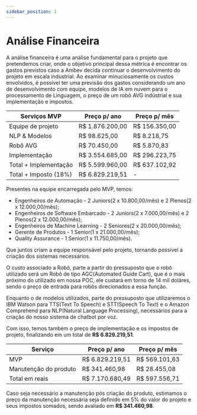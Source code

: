 ```yaml
---
sidebar_position: 1
---
```


# Análise Financeira

A análise financeira é uma análise fundamental para o projeto que pretendemos criar, onde o objetivo principal dessa métrica é encontrar os gastos previstos caso a Ambev decida continuar o desenvolvimento do projeto em escala industrial. Ao examinar minuciosamente os custos envolvidos, é possível ter uma previsão dos gastos considerando um ano de desenvolvimento com equipe, modelos de IA em nuvem para o processamento de Linguagem, o preço de um robô AVG indústrial e sua implementação e impostos.

| Serviços MVP          | Preço p/ ano    | Preço p/ mês  |
| --------------------- | --------------- | ------------- |
| Equipe de projeto     | R$ 1.876.200,00 | R$ 156.350,00 |
| NLP & Modelos         | R$ 98.625,00    | R$ 8.218,75   |
| Robô AVG              | R$ 70.450,00    | R$ 5.870,83   |
| Implementação         | R$ 3.554.685,00 | R$ 296.223,75 |
| Total + Implementação | R$ 5.599.960,00 | R$ 637.102,92 |
| Total + Imposto (18%) | R$ 6.829.219,51 | -             |

Presentes na equipe encarregada pelo MVP, temos:
- Engenheiros de Automação - 2 Juniors(2 x 10.800,00/mês) e 2 Plenos(2 x 12.000,00/mês);
- Engenheiros de Software Embarcado - 2 Juniors(2 x 7.000,00/mês) e 2 Plenos(2 x 12.000,00/mês);
- Engenheiros de Machine Learning - 2 Seniores(2 x 20.000,00/mês);
- Gerente de Produtos - 1 Senior(1 x 21.000,00/mês);
- Quality Assurance - 1 Senior(1 x 11.750,00/mês).

Que juntos criam a equipe responsável pelo projeto, tornando possível a criação dos sistemas necessários.

O custo associado a Robô, parte a partir do pressuposto que o robô utilizado será um Robô de tipo AGC(Automated Guide Cart), que é o mais próximo do utilizado em nossa POC, ele custará em torno de 14 mil doláres, sendo o preço de entrada para robôs direcionados a essa função.

Enquanto o de modelos utilizados, parte do pressuposto que utilizaremos o IBM Watson para TTS(Text To Speech) e STT(Speech To Text) e o Amazon Comprehend para NLP(Natural Language Processing), necessários para a criação do nosso sistema de chatbot por voz.

Com isso, temos também o preço de implementação e os impostos de projeto, finalizando em um total de **R$ 6.829.219,51**.

| Serviço              | Preço p/ ano    | Preço p/ mês  |
| -------------------- | --------------- | ------------- |
| MVP                  | R$ 6.829.219,51 | R$ 569.101,63 |
| Manutenção do produto| R$ 341.460,98   | R$ 28.455,08  |
| Total em reais       | R$ 7.170.680,49 | R$ 597.556,71 |

Caso seja necessário a manutenção pós criação do produto, estimamos o preço da manutenção necessária seja definido em 5% do valor do projeto e seus impostos somados, sendo avaliado em **R$ 341.460,98**.